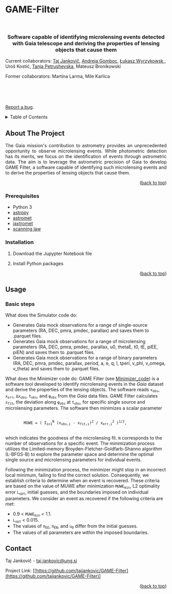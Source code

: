 # GAME-Filter

<div id="top"></div>
<!--
*** README template is from: https://github.com/othneildrew/Best-README-Template
-->



<!-- PROJECT SHIELDS -->
<!--
*** I'm using markdown "reference style" links for readability.
*** Reference links are enclosed in brackets [ ] instead of parentheses ( ).
*** See the bottom of this document for the declaration of the reference variables
*** for contributors-url, forks-url, etc. This is an optional, concise syntax you may use.
*** https://www.markdownguide.org/basic-syntax/#reference-style-links
-->
 <!-- [![Contributors][contributors-shield]][contributors-url]
[![Forks][forks-shield]][forks-url]
[![Stargazers][stars-shield]][stars-url]
[![Issues][issues-shield]][issues-url]
  [![MIT License][license-shield]][license-url]
  [![LinkedIn][linkedin-shield]][linkedin-url] -->



<!-- PROJECT LOGO -->
<br />


  <h3 align="center">Software capable of identifying microlensing events detected with Gaia telescope and deriving the properties of lensing objects that cause them</h3>
<p align="left">Current collaborators: <a href="https://www2.ung.si/~tj0014/">Taj Jankovič</a>, <a href="https://www2.ung.si/~agomboc/ag/About_Me.html">Andreja Gomboc</a>, <a href="https://wyrzykow.wixsite.com/lukasz">Łukasz Wyrzykowsk </a>, Uroš Kostić, <a href="https://www2.ung.si/~tpetrushevska/">Tanja Petrushevska</a>, Mateusz Bronikowski  </p>
<p align="left">Former collaborators: Martina Larma, Mile Karlica</p>
  <p align="center">
    <br />
     <!-- <a href="https://github.com/othneildrew/Best-README-Template"><strong>Explore the docs »</strong></a>  -->
    <br />
    <br />
   <!-- <a href="https://github.com/othneildrew/Best-README-Template">View Demo</a>  -->

[Report a bug](https://github.com/tajjankovic/GAME-Filter/issues).

  
 <!--   <a href="issues">Request Feature</a>  -->
  </p>
</div>



<!-- TABLE OF CONTENTS -->
<details>
  <summary>Table of Contents</summary>
  <ol>
    <li>
      <a href="#about-the-project">About The Project</a>
      <ul>
               <li><a href="#prerequisites">Prerequisites</a></li>
               <li><a href="#installation">Installation</a></li>
      </ul>
    </li>
    <li><a href="#usage">Usage</a></li>
      <ul>
         <li><a href="#basic-steps">Basic Steps</a></li>
         <li><a href="#running-the-code">Running the code</a></li>
      </ul>
    </li>
   <!-- <li><a href="#roadmap">Roadmap</a></li> -->
  <!--   <li><a href="#contributing">Contributing</a></li> -->
  <!--   <li><a href="#license">License</a></li> -->
    <li><a href="#contact">Contact</a></li>
  </ol>
</details>



<!-- ABOUT THE PROJECT -->
## About The Project

<!-- [![Product Name Screen Shot][product-screenshot]](https://example.com)  -->

<p align="justify">  The Gaia mission's contribution to astrometry provides an unprecedented opportunity to
observe microlensing events. While photometric detection has its merits, we focus on the
identification of events through astrometric data. The aim is to leverage the astrometric
precision of Gaia to develop GAME Filter, a software capable of identifying such
microlensing events and to derive the properties of lensing objects that cause them. 




<p>
    




<p align="right">(<a href="#top">back to top</a>)</p>






<!-- ### Built With -->

<!-- This section should list any major frameworks/libraries used to bootstrap your project. Leave any add-ons/plugins for the acknowledgements section. Here are a few examples. -->





### Prerequisites

* Python 3
* [astropy](https://www.astropy.org/)
* [astromet](https://github.com/zpenoyre/astromet.py)
* [jaxtromet](https://github.com/maja-jablonska/jaxtromet.py)
* [scanning law](https://github.com/gaiaverse/scanninglaw)

### Installation



1. Download the Jupypter Notebook file
 
2. Install Python packages
   
<!-- * Instructions for installation on macOS Monterey 12:
   ```sh
   pip3 install matplotlib, pandas, healpy, pygeos, basemap

   ```-->
<!-- * Instructions for installation on Ubuntu 20.04:-->
<!-- * Instructions for installation on Windows 10:-->

                
<p align="right">(<a href="#top">back to top</a>)</p>



<!-- USAGE EXAMPLES -->
## Usage

### Basic steps

What does the Simulator code do:
* Generates Gaia mock observations for a range of single-source parameters (RA, DEC, pmra, pmdec, parallax) and saves them to .parquet files.
* Generates Gaia mock observations for a range of microlensing parameters (RA, DEC, pmra, pmdec, parallax, u0, thetaE, t0, tE, piEE, piEN) and saves them to .parquet files.
* Generates Gaia mock observations for a range of binary parameters (RA, DEC, pmra, pmdec, parallax, period, a, e, q, l, tperi, v_phi, v_omega, v_theta) and saves them to .parquet files.

What does the Minimizer code do:
GAME Filter (see <a href="https://github.com/tajjankovic/GAME-Filter/tree/main/Minimizer_code">Minimizer_code</a>) is a software tool developed to identify microlensing events in the <i>Gaia</i> dataset and derive the properties of the lensing objects. The software reads <code>x<sub>obs</sub></code>, <code>x<sub>err</sub></code>, <code>&#916;x<sub>obs</sub></code>, <code>t<sub>obs</sub></code>, and <code>&#966;<sub>obs</sub></code> from the <i>Gaia</i> data files. GAME Filter calculates <code>x<sub>fit</sub></code>, the deviation along <code>&#966;<sub>obs</sub></code> at <code>t<sub>obs</sub></code>, for specific single source and microlensing parameters. The software then minimizes a scalar parameter
</p>
<p>
    <code>
        MUWE = &#40; &Sigma;<sub>i=1</sub><sup>N</sup> &#40;x<sub>obs,i</sub> - x<sub>fit,i</sub>&#41;<sup>2</sup> / x<sub>err,i</sub><sup>2</sup> &#41;<sup>1/2</sup>,
    </code>
</p>
<p>
    which indicates the goodness of the microlensing fit. <code>N</code> corresponds to the number of observations for a specific event. The minimization process utilizes the Limited-memory Broyden-Fletcher-Goldfarb-Shanno algorithm (L-BFGS-B) to explore the parameter space and determine the optimal single source and microlensing parameters for individual events.
</p>
<p>
    Following the minimization process, the minimizer might stop in an incorrect local minimum, failing to find the correct solution. Consequently, we establish criteria to determine when an event is recovered. These criteria are based on the value of MUWE after minimization <code>MUWE<sub>min</sub></code>, L2 optimality error <code>L<sub>opt</sub></code>, initial guesses, and the boundaries imposed on individual parameters. We consider an event as recovered if the following criteria are met:
</p>
<ul>
    <li>0.9 &lt; <code>MUWE<sub>min</sub></code> &lt; 1.1.</li>
    <li><code>L<sub>opt</sub></code> &lt; 0.015.</li>
    <li>The values of <code>&#960;<sub>EE</sub></code>, <code>&#960;<sub>EN</sub></code>, and <code>u<sub>0</sub></code> differ from the initial guesses.</li>
    <li>The values of all parameters are within the imposed boundaries.</li>
</ul>
<!--
### Running the code

* E.g. from the command line for $\Delta z=0.6$ and 1.2:
   ```sh
   python3.8 outflow.py --dz_list 0.6 1.2
   ```
-->



   

<p align="right">(<a href="#top">back to top</a>)</p>



<!-- ROADMAP-->

<!-- See the [open issues](https://github.com/othneildrew/Best-README-Template/issues) for a full list of proposed features (and known issues).




<!-- CONTRIBUTING 
## Contributing

Contributions are what make the open source community such an amazing place to learn, inspire, and create. Any contributions you make are **greatly appreciated**.

If you have a suggestion that would make this better, please fork the repo and create a pull request. You can also simply open an issue with the tag "enhancement".
Don't forget to give the project a star! Thanks again!

1. Fork the Project
2. Create your Feature Branch (`git checkout -b feature/AmazingFeature`)
3. Commit your Changes (`git commit -m 'Add some AmazingFeature'`)
4. Push to the Branch (`git push origin feature/AmazingFeature`)
5. Open a Pull Request

<p align="right">(<a href="#top">back to top</a>)</p> -->



<!-- LICENSE 
## License

Distributed under the MIT License. See `LICENSE.txt` for more information.

<p align="right">(<a href="#top">back to top</a>)</p> -->



<!-- CONTACT -->
## Contact

Taj Jankovič - taj.jankovic@ung.si

Project Link: [[https://github.com/tajjankovic/GAME-Filter](https://github.com/tajjankovic/GAME-Filter)]

<p align="right">(<a href="#top">back to top</a>)</p>



<!-- ACKNOWLEDGMENTS -->
<!-- ## References
<a id="1">[1]</a> 
Bonnerot C., Lu W., 2020, Monthly Notices of the Royal Astronomical Society.

<a id="2">[2]</a> 
Bonnerot C., Lu W., 2020, Monthly Notices of the Royal Astronomical Society.

<a id="3">[3]</a> 
Bonnerot C., Lu W., 2020, Monthly Notices of the Royal Astronomical Society.

<a id="4">[4]</a> 
Bonnerot C., Lu W., 2020, Monthly Notices of the Royal Astronomical Society.

<a id="5">[5]</a> 
Bonnerot C., Lu W., 2020, Monthly Notices of the Royal Astronomical Society.

<a id="6">[6]</a> 
Bonnerot C., Lu W., 2020, Monthly Notices of the Royal Astronomical Society.

<a id="7">[7]</a> 
Bonnerot C., Lu W., 2020, Monthly Notices of the Royal Astronomical Society.

<a id="8">[8]</a> 
Bonnerot C., Lu W., 2020, Monthly Notices of the Royal Astronomical Society.

<a id="9">[9]</a> 
Bonnerot C., Lu W., 2020, Monthly Notices of the Royal Astronomical Society.

 -->


<!-- Use this space to list resources you find helpful and would like to give credit to. I've included a few of my favorites to kick things off!

* [Choose an Open Source License](https://choosealicense.com)
* [GitHub Emoji Cheat Sheet](https://www.webpagefx.com/tools/emoji-cheat-sheet) -->




<!-- MARKDOWN LINKS & IMAGES  -->
<!-- https://www.markdownguide.org/basic-syntax/#reference-style-links 
[contributors-shield]: https://img.shields.io/github/contributors/othneildrew/Best-README-Template.svg?style=for-the-badge

[license-shield]: https://img.shields.io/github/license/othneildrew/Best-README-Template.svg?style=for-the-badge
[license-url]: https://github.com/othneildrew/Best-README-Template/blob/master/LICENSE.txt
[linkedin-shield]: https://img.shields.io/badge/-LinkedIn-black.svg?style=for-the-badge&logo=linkedin&colorB=555
[linkedin-url]: https://linkedin.com/in/othneildrew
[product-screenshot]: images/screenshot.png
-->
